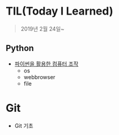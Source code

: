 # TIL(Today I Learned)

> 2019년 2월 24일~

## Python

* [파이썬을 활용한 컴퓨터 조작](./python/python실습.md)
  * os
  * webbrowser
  * file

# Git

* Git 기초

